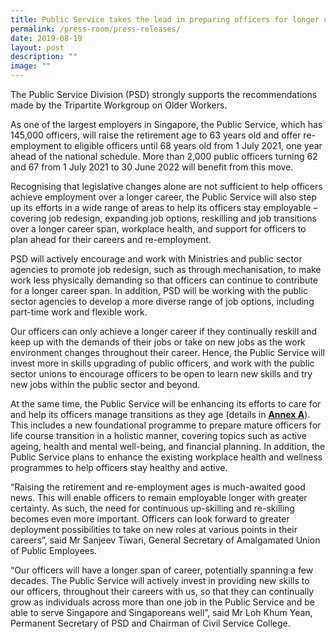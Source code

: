 ```yaml
---
title: Public Service takes the lead in preparing officers for longer career spans
permalink: /press-room/press-releases/
date: 2019-08-19
layout: post
description: ""
image: ""
---
```

The Public Service Division (PSD) strongly supports the recommendations made by the Tripartite Workgroup on Older Workers.  
  
As one of the largest employers in Singapore, the Public Service, which has 145,000 officers, will raise the retirement age to 63 years old and offer re-employment to eligible officers until 68 years old from 1 July 2021, one year ahead of the national schedule. More than 2,000 public officers turning 62 and 67 from 1 July 2021 to 30 June 2022 will benefit from this move.   
  
Recognising that legislative changes alone are not sufficient to help officers achieve employment over a longer career, the Public Service will also step up its efforts in a wide range of areas to help its officers stay employable – covering job redesign, expanding job options, reskilling and job transitions over a longer career span, workplace health, and support for officers to plan ahead for their careers and re-employment.   
  
PSD will actively encourage and work with Ministries and public sector agencies to promote job redesign, such as through mechanisation, to make work less physically demanding so that officers can continue to contribute for a longer career span. In addition, PSD will be working with the public sector agencies to develop a more diverse range of job options, including part-time work and flexible work.   
  
Our officers can only achieve a longer career if they continually reskill and keep up with the demands of their jobs or take on new jobs as the work environment changes throughout their career. Hence, the Public Service will invest more in skills upgrading of public officers, and work with the public sector unions to encourage officers to be open to learn new skills and try new jobs within the public sector and beyond.  
  
At the same time, the Public Service will be enhancing its efforts to care for and help its officers manage transitions as they age (details in [**Annex A**](https://www.psd.gov.sg/docs/default-source/module/annex-a---preparing-officers-for-longer-career-spans.pdf)). This includes a new foundational programme to prepare mature officers for life course transition in a holistic manner, covering topics such as active ageing, health and mental well-being, and financial planning. In addition, the Public Service plans to enhance the existing workplace health and wellness programmes to help officers stay healthy and active.   
  
“Raising the retirement and re-employment ages is much-awaited good news. This will enable officers to remain employable longer with greater certainty. As such, the need for continuous up-skilling and re-skilling becomes even more important. Officers can look forward to greater deployment possibilities to take on new roles at various points in their careers”, said Mr Sanjeev Tiwari, General Secretary of Amalgamated Union of Public Employees.  
  
“Our officers will have a longer span of career, potentially spanning a few decades. The Public Service will actively invest in providing new skills to our officers, throughout their careers with us, so that they can continually grow as individuals across more than one job in the Public Service and be able to serve Singapore and Singaporeans well”, said Mr Loh Khum Yean, Permanent Secretary of PSD and Chairman of Civil Service College.